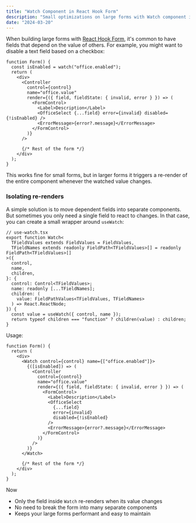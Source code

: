 ```yaml
---
title: "Watch Component in React Hook Form"
description: "Small optimizations on large forms with Watch component in React Hook Form"
date: "2024-03-20"
---
```


When building large forms with [React Hook Form](https://react-hook-form.com), it's common to have fields that depend on the value of others. For example, you might want to disable a text field based on a checkbox:

```tsx
function Form() {
  const isEnabled = watch("office.enabled");
  return (
    <div>
      <Controller
        control={control}
        name="office.value"
        render={({ field, fieldState: { invalid, error } }) => (
          <FormControl>
            <Label>Description</Label>
            <OfficeSelect {...field} error={invalid} disabled={!isEnabled} />
            <ErrorMessage>{error?.message}</ErrorMessage>
          </FormControl>
        )}
      />

      {/* Rest of the form */}
    </div>
  );
}
```

This works fine for small forms, but in larger forms it triggers a re-render of the entire component whenever the watched value changes.

### Isolating re-renders

A simple solution is to move dependent fields into separate components. But sometimes you only need a single field to react to changes. In that case, you can create a small wrapper around `useWatch`:

```tsx
// use-watch.tsx
export function Watch<
  TFieldValues extends FieldValues = FieldValues,
  TFieldNames extends readonly FieldPath<TFieldValues>[] = readonly FieldPath<TFieldValues>[]
>({
  control,
  name,
  children,
}: {
  control: Control<TFieldValues>;
  name: readonly [...TFieldNames];
  children: (
    value: FieldPathValues<TFieldValues, TFieldNames>
  ) => React.ReactNode;
}) {
  const value = useWatch({ control, name });
  return typeof children === "function" ? children(value) : children;
}
```

Usage:

```tsx
function Form() {
  return (
    <div>
      <Watch control={control} name={["office.enabled"]}>
        {([isEnabled]) => (
          <Controller
            control={control}
            name="office.value"
            render={({ field, fieldState: { invalid, error } }) => (
              <FormControl>
                <Label>Description</Label>
                <OfficeSelect
                  {...field}
                  error={invalid}
                  disabled={!isEnabled}
                />
                <ErrorMessage>{error?.message}</ErrorMessage>
              </FormControl>
            )}
          />
        )}
      </Watch>

      {/* Rest of the form */}
    </div>
  );
}
```

Now

- Only the field inside `Watch` re-renders when its value changes
- No need to break the form into many separate components
- Keeps your large forms performant and easy to maintain
